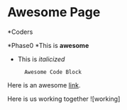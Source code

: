# Awesome Page

*Coders

*Phase0
*This is **awesome**

* This is _italicized_

        Awesome Code Block

Here is an awesome [link](www.devbootcamp.com).

Here is us working together ![working]